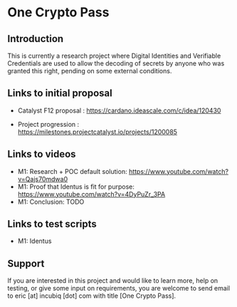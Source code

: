 # One Crypto Pass

## Introduction

This is currently a research project where Digital Identities and Verifiable Credentials are used to allow the decoding of secrets by anyone who was granted this right, pending on some external conditions.

## Links to initial proposal 

 - Catalyst F12 proposal : https://cardano.ideascale.com/c/idea/120430

 - Project progression : https://milestones.projectcatalyst.io/projects/1200085


## Links to videos

 - M1: Research + POC default solution: https://www.youtube.com/watch?v=Qajs70mdwa0
 - M1: Proof that Identus is fit for purpose: https://www.youtube.com/watch?v=4DyPuZr_3PA
 - M1: Conclusion: TODO


## Links to test scripts
 
 - M1: Identus


## Support

If you are interested in this project and would like to learn more, help on testing, or give some input on requirements, you are welcome to send email to eric [at] incubiq [dot] com with title [One Crypto Pass].